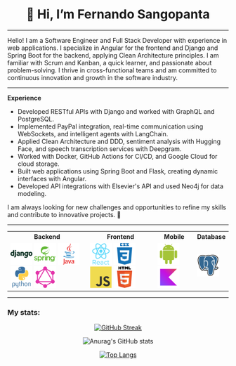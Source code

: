 
<h1 class="header" align="center">
  👋 Hi, I’m Fernando Sangopanta 
  </h1>
  <hr></hr>
Hello! I am a Software Engineer and Full Stack Developer with experience in web applications. I specialize in Angular for the frontend and Django and Spring Boot for the backend, applying Clean Architecture principles. I am familiar with Scrum and Kanban, a quick learner, and passionate about problem-solving. I thrive in cross-functional teams and am committed to continuous innovation and growth in the software industry.

<hr>
<strong> Experience </strong>
<br>
<ul>
  <li>Developed RESTful APIs with Django and worked with GraphQL and PostgreSQL.</li>
  <li>Implemented PayPal integration, real-time communication using WebSockets, and intelligent agents with LangChain.</li>
  <li>Applied Clean Architecture and DDD, sentiment analysis with Hugging Face, and speech transcription services with Deepgram.</li>
  <li>Worked with Docker, GitHub Actions for CI/CD, and Google Cloud for cloud storage.</li>
  <li>Built web applications using Spring Boot and Flask, creating dynamic interfaces with Angular.</li>
  <li>Developed API integrations with Elsevier's API and used Neo4j for data modeling.</li>
</ul>
I am always looking for new challenges and opportunities to refine my skills and contribute to innovative projects. 🚀
<hr></hr>

<table >
  <tr>
  <th> Backend </th>
  <th> Frontend </th>
  <th> Mobile </th>
  <th> Database </th>
  </tr>

<tr>
  <td>
   <img src="https://github.com/devicons/devicon/blob/master/icons/django/django-plain-wordmark.svg" height="50px" width="50px"
       />
               <img src="https://github.com/devicons/devicon/blob/master/icons/spring/spring-original-wordmark.svg" height="50px" width="50px"
       />
                 <img src="https://github.com/devicons/devicon/blob/master/icons/java/java-original-wordmark.svg" height="50px" width="50px"
       />
                 <img src="https://github.com/devicons/devicon/blob/master/icons/python/python-original-wordmark.svg" height="50px" width="50px"
       />
      <img src="https://github.com/devicons/devicon/blob/master/icons/graphql/graphql-plain.svg" height="50px" width="50px"
       />
  </td>
  <td>
      <img src="https://github.com/devicons/devicon/blob/master/icons/react/react-original-wordmark.svg" height="50px" width="50px"
       />
           <img src="https://github.com/devicons/devicon/blob/master/icons/css3/css3-plain-wordmark.svg" height="50px" width="50px"
       />
             <img src="https://github.com/devicons/devicon/blob/master/icons/javascript/javascript-original.svg" height="50px" width="50px"
       />
                <img src="https://github.com/devicons/devicon/blob/master/icons/html5/html5-original-wordmark.svg" height="50px" width="50px"
       />
  </td>
  <td>
      <img src="https://github.com/devicons/devicon/blob/master/icons/android/android-original.svg" height="50px" width="50px"
       />
        <img src="https://github.com/devicons/devicon/blob/master/icons/kotlin/kotlin-original.svg" height="50px" width="50px"
       />
  </td>
  <td>
                    <img src="https://github.com/devicons/devicon/blob/master/icons/postgresql/postgresql-original.svg" height="50px" width="50px"
       />
  </td>
</tr>
    
</table>
<hr> </hr>



### My stats: 

<div align = "center">
  
[![GitHub Streak](https://github-readme-streak-stats.herokuapp.com?user=Fernando473&theme=synthwave)](https://git.io/streak-stats)

</div>

<div align = "center">
  
![Anurag's GitHub stats](https://github-readme-stats.vercel.app/api?username=Fernando473&show_icons=true&theme=radical&count_private=true)
  
</div>

<div align ="center">
  
  [![Top Langs](https://github-readme-stats.vercel.app/api/top-langs/?username=Fernando473&hide_progress=false&langs_count=5)](https://github.com/Fernando473/github-readme-stats)
  
  </div>



<!---
Fernando473/Fernando473 is a ✨ special ✨ repository because its `README.md` (this file) appears on your GitHub profile.
You can click the Preview link to take a look at your changes.
--->

